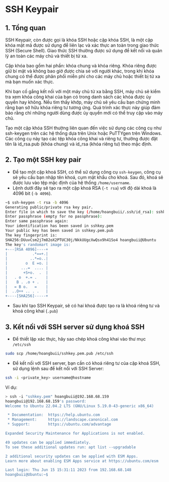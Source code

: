 # SSH Keypair
## 1. Tổng quan
SSH Keypair, còn được gọi là khóa SSH hoặc cặp khóa SSH, là một cặp khóa mật mã được sử dụng để liên lạc và xác thực an toàn trong giao thức SSH (Secure Shell). Giao thức SSH thường được sử dụng để kết nối và quản lý an toàn các máy chủ và thiết bị từ xa.

Cặp khóa bao gồm hai phần: khóa chung và khóa riêng. Khóa riêng được giữ bí mật và không bao giờ được chia sẻ với người khác, trong khi khóa chung có thể được phân phối miễn phí cho các máy chủ hoặc thiết bị từ xa mà bạn muốn xác thực.

Khi bạn cố gắng kết nối với một máy chủ từ xa bằng SSH, máy chủ sẽ kiểm tra xem khóa công khai của bạn có trong danh sách các khóa được ủy quyền hay không. Nếu tìm thấy khớp, máy chủ sẽ yêu cầu bạn chứng minh rằng bạn sở hữu khóa riêng tư tương ứng. Quá trình xác thực này giúp đảm bảo rằng chỉ những người dùng được ủy quyền mới có thể truy cập vào máy chủ.

Tạo một cặp khóa SSH thường liên quan đến việc sử dụng các công cụ như ssh-keygen trên các hệ thống dựa trên Unix hoặc PuTTYgen trên Windows. Các công cụ này tạo các tệp khóa công khai và riêng tư, thường được đặt tên là id_rsa.pub (khóa chung) và id_rsa (khóa riêng tư) theo mặc định.
## 2. Tạo một SSH key pair
- Để tạo một cặp khoá SSH, có thể sử dụng công cụ `ssh-keygen`, công cụ sẽ yêu cầu bạn nhập tên khoá, cụm mật khẩu cho khoá. Sau đó, khoá sẽ được lưu vào tệp mặc định của hệ thống `/home/username`.
- Lệnh dưới đây sẽ tạo ra một cặp khoá RSA (`-t rsa`) với độ dài khoá là 4096 bit (`-b 4096`).
```bash
~$ ssh-keygen -t rsa -b 4096
Generating public/private rsa key pair.
Enter file in which to save the key (/home/hoangbuii/.ssh/id_rsa): sshkey.pem
Enter passphrase (empty for no passphrase):
Enter same passphrase again:
Your identification has been saved in sshkey.pem
Your public key has been saved in sshkey.pem.pub
The key fingerprint is:
SHA256:DUuvCsm2j7m82oX2PTUC30j/NkkUUgcXwQsx9h41So4 hoangbuii@Ubuntu
The key's randomart image is:
+---[RSA 4096]----+
|           .*==+.|
|          ..*=o..|
|        o  E =o. |
|      ...=  .... |
|       +S+o.  .  |
|   . o  +.= .    |
|    B . .o + .   |
|   = B o.   =    |
|  ..O++ .. . .   |
+----[SHA256]-----+
```
- Sau khi tạo SSH Keypair, sẽ có hai khoá được tạo ra là khoá riêng tư và khoá công khai (`.pub`)
## 3. Kết nối với SSH server sử dụng khoá SSH
- Để thiết lập xác thực, hãy sao chép khoá công khai vào thư mục `/etc/ssh`
```bash
sudo scp /home/hoangbuii/sshkey.pem.pub /etc/ssh
```
- Để kết nối với SSH server, bạn cần có khoá riêng tư của cặp khoá SSH, sử dụng lệnh sau để kết nối với SSH Server:
```bash
ssh -i <private_key> username@hostname
```
Ví dụ:
```bash
> ssh -i "sshkey.pem" hoangbuii@192.168.68.159
hoangbuii@192.168.68.159's password:
Welcome to Ubuntu 22.04.2 LTS (GNU/Linux 5.19.0-43-generic x86_64)

 * Documentation:  https://help.ubuntu.com
 * Management:     https://landscape.canonical.com
 * Support:        https://ubuntu.com/advantage

Expanded Security Maintenance for Applications is not enabled.

49 updates can be applied immediately.
To see these additional updates run: apt list --upgradable

2 additional security updates can be applied with ESM Apps.
Learn more about enabling ESM Apps service at https://ubuntu.com/esm

Last login: Thu Jun 15 15:31:11 2023 from 192.168.68.148
hoangbuii@Ubuntu:~$
```